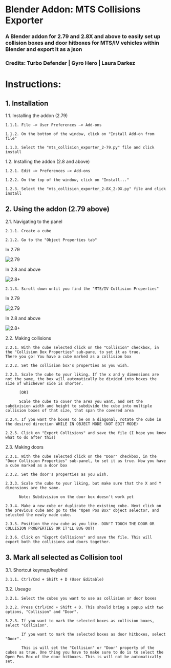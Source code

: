 # Blender Addon: MTS Collisions Exporter

### A Blender addon for 2.79 and 2.8X and above to easily set up collision boxes and door hitboxes for MTS/IV vehicles within Blender and export it as a json

### Credits: Turbo Defender | Gyro Hero | Laura Darkez

# Instructions:

## 1. Installation
  
  1.1. Installing the addon (2.79)
  
    1.1.1. File —> User Preferences —> Add-ons
    
    1.1.2. On the bottom of the window, click on "Install Add-on from file"
    
    1.1.3. Select the "mts_collision_exporter_2-79.py" file and click install

  1.2. Installing the addon (2.8 and above)
  
    1.2.1. Edit —> Preferences —> Add-ons

    1.2.2. On the top of the window, click on "Install..."
    
    1.2.3. Select the "mts_collision_exporter_2-8X_2-9X.py" file and click install
  
## 2. Using the addon (2.79 above)
  
  2.1. Navigating to the panel
    
    2.1.1. Create a cube
    
    2.1.2. Go to the "Object Properties tab"
      
   In 2.79
      
   ![2.79](https://i.imgur.com/mhNyV1f.png)
      
   In 2.8 and above
      
   ![2.8+](https://i.imgur.com/aP8EOoi.png)
  
    2.1.3. Scroll down until you find the "MTS/IV Collision Properties"
   
   In 2.79
      
   ![2.79](https://i.imgur.com/oPdoLJw.png)
      
   In 2.8 and above
      
   ![2.8+](https://i.imgur.com/DAakV2Y.png)
   
  2.2. Making collisions
    
    2.2.1. With the cube selected click on the "Collision" checkbox, in the "Collision Box Properties" sub-pane, to set it as true. 
    There you go! You have a cube marked as a collision box
    
    2.2.2. Set the collision box's properties as you wish.
    
    2.2.3. Scale the cube to your liking. If the x and y dimensions are not the same, the box will automatically be divided into boxes the size of whichever side is shorter.
    
          [OR]
          
          Scale the cube to cover the area you want, and set the subdivision width and height to subdivide the cube into multiple collision boxes of that size, that span the covered area
    
    2.2.4. If you want the boxes to be on a diagonal, rotate the cube in the desired direction WHILE IN OBJECT MODE (NOT EDIT MODE)
    
    2.2.5. Click on "Export Collisions" and save the file (I hope you know what to do after this)
    
  2.3. Making doors
  
    2.3.1. With the cube selected click on the "Door" checkbox, in the "Door Collision Properties" sub-panel, to set it as true. Now you have a cube marked as a door box
    
    2.3.2. Set the door's properties as you wish.
    
    2.3.3. Scale the cube to your liking, but make sure that the X and Y dimensions are the same.
          
          Note: Subdivision on the door box doesn't work yet
          
    2.3.4. Make a new cube or duplicate the existing cube. Next click on the previous cube and go to the "Open Pos Box" object selector, and selected the newly made cube.
    
    2.3.5. Position the new cube as you like. DON'T TOUCH THE DOOR OR COLLISION PROEPERTIES OR IT'LL BUG OUT!
    
    2.3.6. Click on "Export Collisions" and save the file. This will export both the collisions and doors together.
    
## 3. Mark all selected as Collision tool
  
  3.1. Shortcut keymap/keybind
  
    3.1.1. Ctrl/Cmd + Shift + D (User Editable)
    
  3.2. Useage
    
    3.2.1. Select the cubes you want to use as collision or door boxes
    
    3.2.2. Press Ctrl/Cmd + Shift + D. This should bring a popup with two options, "Collision" and "Door".
    
    3.2.3. If you want to mark the selected boxes as collision boxes, select "Collision".
           
           If you want to mark the selected boxes as door hitboxes, select "Door". 
           
           This is will set the "Collision" or "Door" property of the cubes as true. One thing you have to make sure to do is to select the Open Pos Box of the door hitboxes. This is will not be automatically set.
